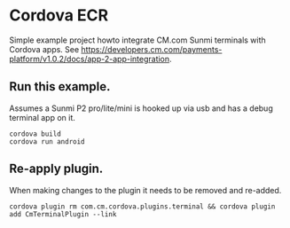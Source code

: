 # Cordova ECR
Simple example project howto integrate CM.com Sunmi terminals with Cordova apps. See https://developers.cm.com/payments-platform/v1.0.2/docs/app-2-app-integration.

## Run this example.
Assumes a Sunmi P2 pro/lite/mini is hooked up via usb and has a debug terminal app on it.
```
cordova build
cordova run android
```

## Re-apply plugin.
When making changes to the plugin it needs to be removed and re-added.
```
cordova plugin rm com.cm.cordova.plugins.terminal && cordova plugin add CmTerminalPlugin --link 
```